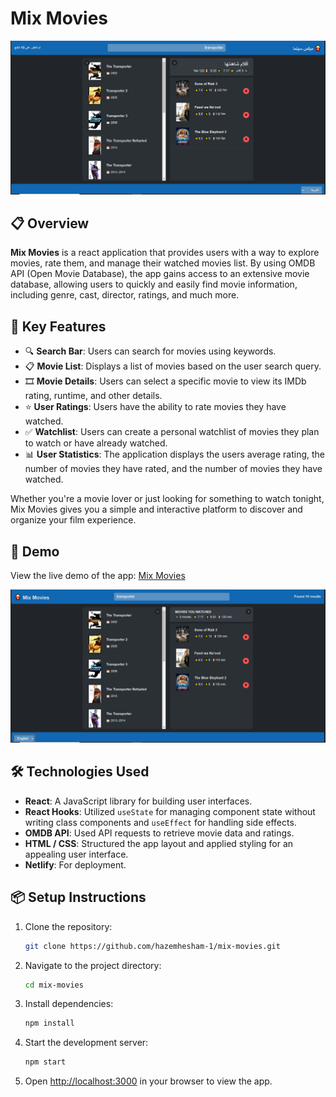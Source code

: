 # Mix Movies

![Mix Movies](./public/assets/react-app-ar.png)

## 📋 Overview

**Mix Movies** is a react application that provides users with a way to explore movies, rate them, and manage their watched movies list. By using OMDB API (Open Movie Database), the app gains access to an extensive movie database, allowing users to quickly and easily find movie information, including genre, cast, director, ratings, and much more.

## 🔑 Key Features

- 🔍 **Search Bar**: Users can search for movies using keywords.
- 📋 **Movie List**: Displays a list of movies based on the user search query.
- 🎞️ **Movie Details**: Users can select a specific movie to view its IMDb rating, runtime, and other details.
- ⭐ **User Ratings**: Users have the ability to rate movies they have watched.
- ✅ **Watchlist**: Users can create a personal watchlist of movies they plan to watch or have already watched.
- 📊 **User Statistics**: The application displays the users average rating, the number of movies they have rated, and the number of movies they have watched.

Whether you're a movie lover or just looking for something to watch tonight, Mix Movies gives you a simple and interactive platform to discover and organize your film experience.

## 🚀 Demo

View the live demo of the app: [Mix Movies](https://mix-movies-cima.netlify.app)

![App Preview](./public/assets/react-app-en.png)

## 🛠️ Technologies Used

- **React**: A JavaScript library for building user interfaces.
- **React Hooks**: Utilized `useState` for managing component state without writing class components and `useEffect` for handling side effects.
- **OMDB API**: Used API requests to retrieve movie data and ratings.
- **HTML / CSS**: Structured the app layout and applied styling for an appealing user interface.
- **Netlify**: For deployment.

## 📦 Setup Instructions

1. Clone the repository:
   ```bash
   git clone https://github.com/hazemhesham-1/mix-movies.git
   ```
2. Navigate to the project directory:
   ```bash
   cd mix-movies
   ```
3. Install dependencies:
   ```bash
   npm install
   ```
4. Start the development server:
   ```bash
   npm start
   ```
5. Open [http://localhost:3000](http://localhost:3000) in your browser to view the app.
